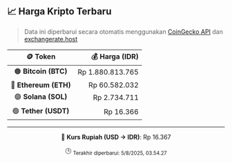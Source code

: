 

<!-- HARGA_KRIPTO -->
## 📈 Harga Kripto Terbaru

> Data ini diperbarui secara otomatis menggunakan [CoinGecko API](https://www.coingecko.com/) dan [exchangerate.host](https://exchangerate.host/)

<div align="center">

| 🪙 Token | 💰 Harga (IDR) |
|:------:|---------------:|
| 🟠 **Bitcoin (BTC)**   | Rp 1.880.813.765 |
| 🔵 **Ethereum (ETH)**  | Rp 60.582.032 |
| 🟣 **Solana (SOL)**    | Rp 2.734.711 |
| 🟢 **Tether (USDT)**   | Rp 16.366 |

---

💱 **Kurs Rupiah (USD → IDR)**: Rp 16.367

🕒 <sub>Terakhir diperbarui: 5/8/2025, 03.54.27</sub>

</div>
<!-- /HARGA_KRIPTO -->